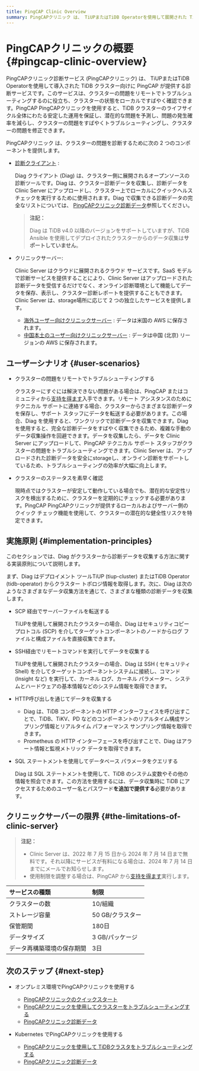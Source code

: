 ```yaml
---
title: PingCAP Clinic Overview
summary: PingCAPクリニック は、 TiUPまたはTiDB Operatorを使用して展開された TiDB クラスターの診断サービスです。クラスターの問題をリモートでトラブルシューティングし、安定した動作を保証し、クラスターのステータスをすばやくチェックするのに役立ちます。このサービスには、データ収集用の Diag クライアントと、オンライン診断レポート用の Clinic Server が含まれています。ユーザーは、リモートで問題をトラブルシューティングし、クラスターのステータスをすばやく確認できます。Diag はさまざまな方法で診断データを収集し、Clinic Server にはクラスター、storage、およびデータ サイズに制限があります。このサービスは 2024 年 7 月 14 日まで無料でご利用いただけます。次のステップには、さまざまな環境でPingCAPクリニックを使用することが含まれます。
---
```


# PingCAPクリニックの概要 {#pingcap-clinic-overview}

PingCAPクリニック診断サービス (PingCAPクリニック) は、 TiUPまたはTiDB Operatorを使用して導入された TiDB クラスター向けに PingCAP が提供する診断サービスです。このサービスは、クラスターの問題をリモートでトラブルシューティングするのに役立ち、クラスターの状態をローカルですばやく確認できます。PingCAP PingCAPクリニックを使用すると、TiDB クラスターのライフサイクル全体にわたる安定した運用を保証し、潜在的な問題を予測し、問題の発生確率を減らし、クラスターの問題をすばやくトラブルシューティングし、クラスターの問題を修正できます。

PingCAPクリニック は、クラスターの問題を診断するために次の 2 つのコンポーネントを提供します。

-   [診断クライアント](https://github.com/pingcap/diag) :

    Diag クライアント (Diag) は、クラスター側に展開されるオープンソースの診断ツールです。Diag は、クラスター診断データを収集し、診断データを Clinic Server にアップロードし、クラスター上でローカルにクイックヘルスチェックを実行するために使用されます。Diag で収集できる診断データの完全なリストについては、 [PingCAPクリニック診断データ](/clinic/clinic-data-instruction-for-tiup.md)参照してください。

    > **注記：**
    >
    > Diag は TiDB v4.0 以降のバージョンをサポートしていますが、TiDB Ansible を使用してデプロイされたクラスターからのデータ収集は**サポートしていません**。

-   クリニックサーバー:

    Clinic Server はクラウドに展開されるクラウド サービスです。SaaS モデルで診断サービスを提供することにより、Clinic Server はアップロードされた診断データを受信するだけでなく、オンライン診断環境として機能してデータを保存、表示し、クラスター診断レポートを提供することもできます。Clinic Server は、storage場所に応じて 2 つの独立したサービスを提供します。

    -   [海外ユーザー向けクリニックサーバー](https://clinic.pingcap.com) : データは米国の AWS に保存されます。
    -   [中国本土のユーザー向けクリニックサーバー](https://clinic.pingcap.com.cn) : データは中国 (北京) リージョンの AWS に保存されます。

## ユーザーシナリオ {#user-scenarios}

-   クラスターの問題をリモートでトラブルシューティングする

    クラスターにすぐには解決できない問題がある場合は、PingCAP またはコミュニティから[支持を得ます](/support.md)入手できます。リモート アシスタンスのためにテクニカル サポートに連絡する場合、クラスターからさまざまな診断データを保存し、サポート スタッフにデータを転送する必要があります。この場合、Diag を使用すると、ワンクリックで診断データを収集できます。Diag を使用すると、完全な診断データをすばやく収集できるため、複雑な手動のデータ収集操作を回避できます。データを収集したら、データを Clinic Server にアップロードして、PingCAP テクニカル サポート スタッフがクラスターの問題をトラブルシューティングできます。Clinic Server は、アップロードされた診断データを安全にstorageし、オンライン診断をサポートしているため、トラブルシューティングの効率が大幅に向上します。

-   クラスターのステータスを素早く確認

    現時点ではクラスターが安定して動作している場合でも、潜在的な安定性リスクを検出するために、クラスターを定期的にチェックする必要があります。PingCAP PingCAPクリニックが提供するローカルおよびサーバー側のクイック チェック機能を使用して、クラスターの潜在的な健全性リスクを特定できます。

## 実施原則 {#implementation-principles}

このセクションでは、Diag がクラスターから診断データを収集する方法に関する実装原則について説明します。

まず、Diag はデプロイメント ツールTiUP (tiup-cluster) またはTiDB Operator (tidb-operator) からクラスター トポロジ情報を取得します。次に、Diag は次のようなさまざまなデータ収集方法を通じて、さまざまな種類の診断データを収集します。

-   SCP 経由でサーバーファイルを転送する

    TiUPを使用して展開されたクラスターの場合、Diag はセキュリティコピー プロトコル (SCP) を介してターゲットコンポーネントのノードからログ ファイルと構成ファイルを直接収集できます。

-   SSH経由でリモートコマンドを実行してデータを収集する

    TiUPを使用して展開されたクラスターの場合、Diag は SSH ( セキュリティ Shell) を介してターゲットコンポーネントシステムに接続し、コマンド (Insight など) を実行して、カーネル ログ、カーネル パラメーター、システムとハードウェアの基本情報などのシステム情報を取得できます。

-   HTTP呼び出しを通じてデータを収集する

    -   Diag は、TiDB コンポーネントの HTTP インターフェイスを呼び出すことで、TiDB、TiKV、PD などのコンポーネントのリアルタイム構成サンプリング情報とリアルタイム パフォーマンス サンプリング情報を取得できます。
    -   Prometheus の HTTP インターフェースを呼び出すことで、Diag はアラート情報と監視メトリック データを取得できます。

-   SQL ステートメントを使用してデータベース パラメータをクエリする

    Diag は SQL ステートメントを使用して、TiDB のシステム変数やその他の情報を照会できます。この方法を使用するには、データ収集時に TiDB にアクセスするためのユーザー名とパスワード**を追加で提供する**必要があります。

## クリニックサーバーの限界 {#the-limitations-of-clinic-server}

> **注記：**
>
> -   Clinic Server は、2022 年 7 月 15 日から 2024 年 7 月 14 日まで無料です。それ以降にサービスが有料になる場合は、2024 年 7 月 14 日までにメールでお知らせします。
> -   使用制限を調整する場合は、PingCAP から[支持を得ます](/support.md)実行します。

| サービスの種類       | 制限          |
| :------------ | :---------- |
| クラスターの数       | 10/組織       |
| ストレージ容量       | 50 GB/クラスター |
| 保管期間          | 180日        |
| データサイズ        | 3 GB/パッケージ  |
| データ再構築環境の保存期間 | 3日          |

## 次のステップ {#next-step}

-   オンプレミス環境でPingCAPクリニックを使用する
    -   [PingCAPクリニックのクイックスタート](/clinic/quick-start-with-clinic.md)
    -   [PingCAPクリニックを使用してクラスターをトラブルシューティングする](/clinic/clinic-user-guide-for-tiup.md)
    -   [PingCAPクリニック診断データ](/clinic/clinic-data-instruction-for-tiup.md)

-   Kubernetes でPingCAPクリニックを使用する
    -   [PingCAPクリニックを使用して TiDBクラスタをトラブルシューティングする](https://docs.pingcap.com/tidb-in-kubernetes/stable/clinic-user-guide)
    -   [PingCAPクリニック診断データ](https://docs.pingcap.com/tidb-in-kubernetes/stable/clinic-data-collection)
